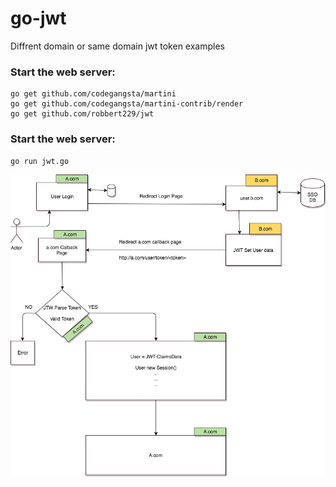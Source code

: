 # go-jwt

Diffrent domain or same domain jwt token examples

### Start the web server:
    go get github.com/codegangsta/martini
    go get github.com/codegangsta/martini-contrib/render
    go get github.com/robbert229/jwt

### Start the web server:

    go run jwt.go

![Screenshot](single-sign-on.jpg)
